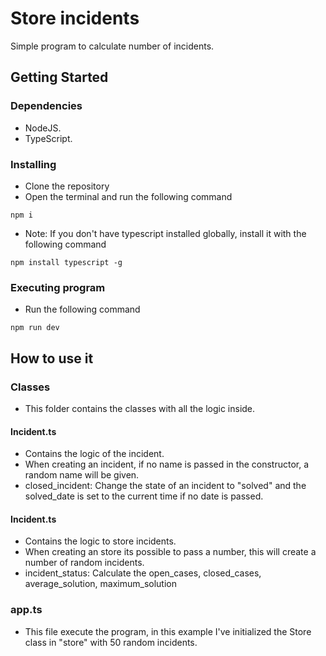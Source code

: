 # Store incidents

Simple program to calculate number of incidents.

## Getting Started

### Dependencies

- NodeJS.
- TypeScript.

### Installing

- Clone the repository
- Open the terminal and run the following command
```
npm i
```
- Note: If you don't have typescript installed globally, install it with the following command
```
npm install typescript -g 
```
### Executing program

- Run the following command

```
npm run dev
```

## How to use it
### Classes
- This folder contains the classes with all the logic inside.
#### Incident.ts
- Contains the logic of the incident.
- When creating an incident, if no name is passed in the constructor, a random name will be given.
- closed_incident: Change the state of an incident to "solved" and the solved_date is set to the current time if no date is passed.

#### Incident.ts
- Contains the logic to store incidents.
- When creating an store its possible to pass a number, this will create a number of random incidents.
- incident_status: Calculate the open_cases, closed_cases, average_solution, maximum_solution

### app.ts
- This file execute the program, in this example I've initialized the Store class in "store" with 50 random incidents.

